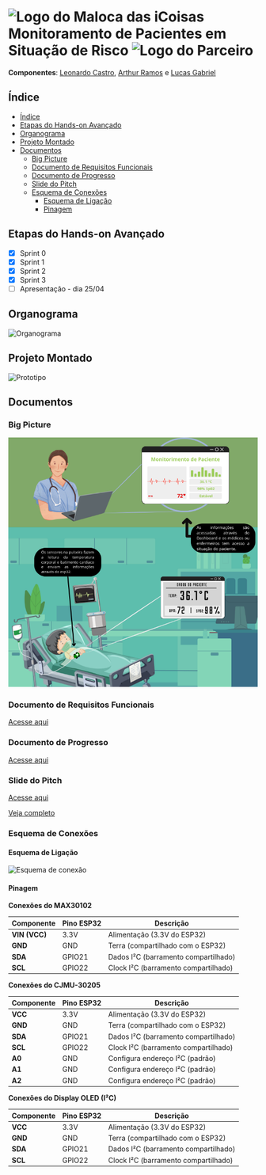 # <img src="/Pictures/logo-arkham.png" alt="Logo do Maloca das iCoisas" width="100"> Monitoramento de Pacientes em Situação de Risco <img src="/Pictures/logo-maloca.png" alt="Logo do Parceiro" width="100"></div>


**Componentes**: [Leonardo Castro](https://github.com/thetwelvedev), [Arthur Ramos](https://github.com/ArthurRamos26) e [Lucas Gabriel](https://github.com/lucasrocha777)

## Índice
- [Índice](#índice)
- [Etapas do Hands-on Avançado](#etapas-do-hands-on-avançado)
- [Organograma](#organograma)
- [Projeto Montado](#projeto-montado)
- [Documentos](#documentos)
  - [Big Picture](#big-picture)
  - [Documento de Requisitos Funcionais](#documento-de-requisitos-funcionais)
  - [Documento de Progresso](#documento-de-progresso)
  - [Slide do Pitch](#slide-do-pitch)
  - [Esquema de Conexões](#esquema-de-conexões)
    - [Esquema de Ligação](#esquema-de-ligação)
    - [Pinagem](#pinagem)

## Etapas do Hands-on Avançado

- [x] Sprint 0
- [x] Sprint 1
- [x] Sprint 2
- [x] Sprint 3
- [ ] Apresentação - dia 25/04

## Organograma
![Organograma](/Pictures/organograma-arkham.png)

## Projeto Montado
![Prototipo](/Pictures/Proto-v3.jpg)

## Documentos

### Big Picture
![Big Picture](/Pictures/big-picture-arkham.png)

### Documento de Requisitos Funcionais
[Acesse aqui](/Docs/Requisitos%20Funcionais_Maloca.Equipe_Arkhamdocx.pdf)

### Documento de Progresso
[Acesse aqui](/Docs/Documento%20de%20progresso%20Equipe%20Arkham.docx.pdf)

### Slide do Pitch

[Acesse aqui](/Slide/Slide%20-%20Monitoramento%20de%20Pacientes%20de%20Risco.pdf)

[Veja completo](https://www.canva.com/design/DAGlCGJqn5o/cYMYZnWsSQK9ZPAXMBt4eg/edit?utm_content=DAGlCGJqn5o&utm_campaign=designshare&utm_medium=link2&utm_source=sharebutton)

### Esquema de Conexões

#### Esquema de Ligação

![Esquema de conexão](/Pictures/Esquema%20de%20Conexão.png)

#### Pinagem

**Conexões do MAX30102**  

| **Componente**       | **Pino ESP32** | **Descrição**                          |
|----------------------|---------------|----------------------------------------|
| **VIN (VCC)**        | 3.3V          | Alimentação (3.3V do ESP32)            |
| **GND**              | GND           | Terra (compartilhado com o ESP32)      |
| **SDA**              | GPIO21        | Dados I²C (barramento compartilhado)   |
| **SCL**              | GPIO22        | Clock I²C (barramento compartilhado)   |


**Conexões do CJMU-30205**  

| **Componente**       | **Pino ESP32** | **Descrição**                          |
|----------------------|---------------|----------------------------------------|
| **VCC**              | 3.3V          | Alimentação (3.3V do ESP32)            |
| **GND**              | GND           | Terra (compartilhado com o ESP32)      |
| **SDA**              | GPIO21        | Dados I²C (barramento compartilhado)   |
| **SCL**              | GPIO22        | Clock I²C (barramento compartilhado)   |
| **A0**               | GND           | Configura endereço I²C (padrão)        |
| **A1**               | GND           | Configura endereço I²C (padrão)        |
| **A2**               | GND           | Configura endereço I²C (padrão)        |


**Conexões do Display OLED (I²C)**  

| **Componente**       | **Pino ESP32** | **Descrição**                          |
|----------------------|---------------|----------------------------------------|
| **VCC**              | 3.3V          | Alimentação (3.3V do ESP32)            |
| **GND**              | GND           | Terra (compartilhado com o ESP32)      |
| **SDA**              | GPIO21        | Dados I²C (barramento compartilhado)   |
| **SCL**              | GPIO22        | Clock I²C (barramento compartilhado)   |

<!-- ## Códigos

### Código do Circuito

### Código do servidor 

### Código do Dashboard

-->
